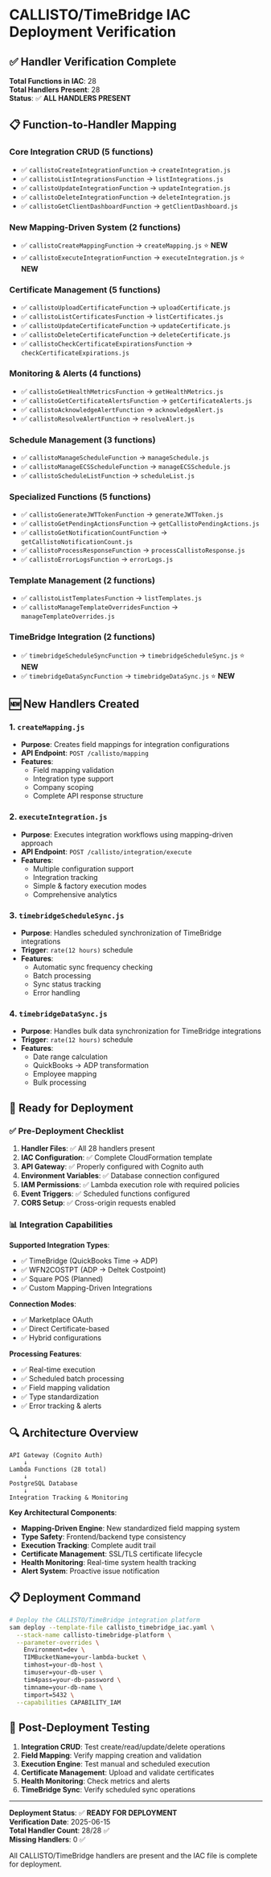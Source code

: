 # CALLISTO/TimeBridge IAC Deployment Verification

## ✅ Handler Verification Complete

**Total Functions in IAC**: 28  
**Total Handlers Present**: 28  
**Status**: ✅ **ALL HANDLERS PRESENT**

## 📋 Function-to-Handler Mapping

### Core Integration CRUD (5 functions)
- ✅ `callistoCreateIntegrationFunction` → `createIntegration.js`
- ✅ `callistoListIntegrationsFunction` → `listIntegrations.js`
- ✅ `callistoUpdateIntegrationFunction` → `updateIntegration.js`
- ✅ `callistoDeleteIntegrationFunction` → `deleteIntegration.js`
- ✅ `callistoGetClientDashboardFunction` → `getClientDashboard.js`

### New Mapping-Driven System (2 functions)
- ✅ `callistoCreateMappingFunction` → `createMapping.js` ⭐ **NEW**
- ✅ `callistoExecuteIntegrationFunction` → `executeIntegration.js` ⭐ **NEW**

### Certificate Management (5 functions)
- ✅ `callistoUploadCertificateFunction` → `uploadCertificate.js`
- ✅ `callistoListCertificatesFunction` → `listCertificates.js`
- ✅ `callistoUpdateCertificateFunction` → `updateCertificate.js`
- ✅ `callistoDeleteCertificateFunction` → `deleteCertificate.js`
- ✅ `callistoCheckCertificateExpirationsFunction` → `checkCertificateExpirations.js`

### Monitoring & Alerts (4 functions)
- ✅ `callistoGetHealthMetricsFunction` → `getHealthMetrics.js`
- ✅ `callistoGetCertificateAlertsFunction` → `getCertificateAlerts.js`
- ✅ `callistoAcknowledgeAlertFunction` → `acknowledgeAlert.js`
- ✅ `callistoResolveAlertFunction` → `resolveAlert.js`

### Schedule Management (3 functions)
- ✅ `callistoManageScheduleFunction` → `manageSchedule.js`
- ✅ `callistoManageECSScheduleFunction` → `manageECSSchedule.js`
- ✅ `callistoScheduleListFunction` → `scheduleList.js`

### Specialized Functions (5 functions)
- ✅ `callistoGenerateJWTTokenFunction` → `generateJWTToken.js`
- ✅ `callistoGetPendingActionsFunction` → `getCallistoPendingActions.js`
- ✅ `callistoGetNotificationCountFunction` → `getCallistoNotificationCount.js`
- ✅ `callistoProcessResponseFunction` → `processCallistoResponse.js`
- ✅ `callistoErrorLogsFunction` → `errorLogs.js`

### Template Management (2 functions)
- ✅ `callistoListTemplatesFunction` → `listTemplates.js`
- ✅ `callistoManageTemplateOverridesFunction` → `manageTemplateOverrides.js`

### TimeBridge Integration (2 functions)
- ✅ `timebridgeScheduleSyncFunction` → `timebridgeScheduleSync.js` ⭐ **NEW**
- ✅ `timebridgeDataSyncFunction` → `timebridgeDataSync.js` ⭐ **NEW**

## 🆕 New Handlers Created

### 1. `createMapping.js`
- **Purpose**: Creates field mappings for integration configurations
- **API Endpoint**: `POST /callisto/mapping`
- **Features**:
  - Field mapping validation
  - Integration type support
  - Company scoping
  - Complete API response structure

### 2. `executeIntegration.js`
- **Purpose**: Executes integration workflows using mapping-driven approach
- **API Endpoint**: `POST /callisto/integration/execute`
- **Features**:
  - Multiple configuration support
  - Integration tracking
  - Simple & factory execution modes
  - Comprehensive analytics

### 3. `timebridgeScheduleSync.js`
- **Purpose**: Handles scheduled synchronization of TimeBridge integrations
- **Trigger**: `rate(12 hours)` schedule
- **Features**:
  - Automatic sync frequency checking
  - Batch processing
  - Sync status tracking
  - Error handling

### 4. `timebridgeDataSync.js`
- **Purpose**: Handles bulk data synchronization for TimeBridge integrations
- **Trigger**: `rate(12 hours)` schedule
- **Features**:
  - Date range calculation
  - QuickBooks → ADP transformation
  - Employee mapping
  - Bulk processing

## 🚀 Ready for Deployment

### ✅ Pre-Deployment Checklist

1. **Handler Files**: ✅ All 28 handlers present
2. **IAC Configuration**: ✅ Complete CloudFormation template
3. **API Gateway**: ✅ Properly configured with Cognito auth
4. **Environment Variables**: ✅ Database connection configured
5. **IAM Permissions**: ✅ Lambda execution role with required policies
6. **Event Triggers**: ✅ Scheduled functions configured
7. **CORS Setup**: ✅ Cross-origin requests enabled

### 📊 Integration Capabilities

**Supported Integration Types**:
- ✅ TimeBridge (QuickBooks Time → ADP)
- ✅ WFN2COSTPT (ADP → Deltek Costpoint)  
- ✅ Square POS (Planned)
- ✅ Custom Mapping-Driven Integrations

**Connection Modes**:
- ✅ Marketplace OAuth
- ✅ Direct Certificate-based
- ✅ Hybrid configurations

**Processing Features**:
- ✅ Real-time execution
- ✅ Scheduled batch processing
- ✅ Field mapping validation
- ✅ Type standardization
- ✅ Error tracking & alerts

## 🔍 Architecture Overview

```
API Gateway (Cognito Auth)
    ↓
Lambda Functions (28 total)
    ↓
PostgreSQL Database
    ↓
Integration Tracking & Monitoring
```

**Key Architectural Components**:
- **Mapping-Driven Engine**: New standardized field mapping system
- **Type Safety**: Frontend/backend type consistency
- **Execution Tracking**: Complete audit trail
- **Certificate Management**: SSL/TLS certificate lifecycle
- **Health Monitoring**: Real-time system health tracking
- **Alert System**: Proactive issue notification

## 📋 Deployment Command

```bash
# Deploy the CALLISTO/TimeBridge integration platform
sam deploy --template-file callisto_timebridge_iac.yaml \
  --stack-name callisto-timebridge-platform \
  --parameter-overrides \
    Environment=dev \
    TIMBucketName=your-lambda-bucket \
    timhost=your-db-host \
    timuser=your-db-user \
    tim4pass=your-db-password \
    timname=your-db-name \
    timport=5432 \
  --capabilities CAPABILITY_IAM
```

## 🎯 Post-Deployment Testing

1. **Integration CRUD**: Test create/read/update/delete operations
2. **Field Mapping**: Verify mapping creation and validation
3. **Execution Engine**: Test manual and scheduled execution
4. **Certificate Management**: Upload and validate certificates
5. **Health Monitoring**: Check metrics and alerts
6. **TimeBridge Sync**: Verify scheduled sync operations

---

**Deployment Status**: ✅ **READY FOR DEPLOYMENT**  
**Verification Date**: 2025-06-15  
**Total Handler Count**: 28/28 ✅  
**Missing Handlers**: 0 ✅  

All CALLISTO/TimeBridge handlers are present and the IAC file is complete for deployment.
